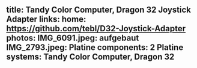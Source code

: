 title: Tandy Color Computer, Dragon 32 Joystick Adapter
links:
    home: https://github.com/tebl/D32-Joystick-Adapter
photos:
    IMG_6091.jpeg: aufgebaut
    IMG_2793.jpeg: Platine
components:
    2 Platine
systems:
    Tandy Color Computer, Dragon 32
---
